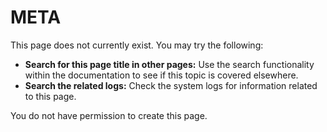 # META

This page does not currently exist.  You may try the following:

* **Search for this page title in other pages:** Use the search functionality within the documentation to see if this topic is covered elsewhere.
* **Search the related logs:** Check the system logs for information related to this page.

You do not have permission to create this page.
